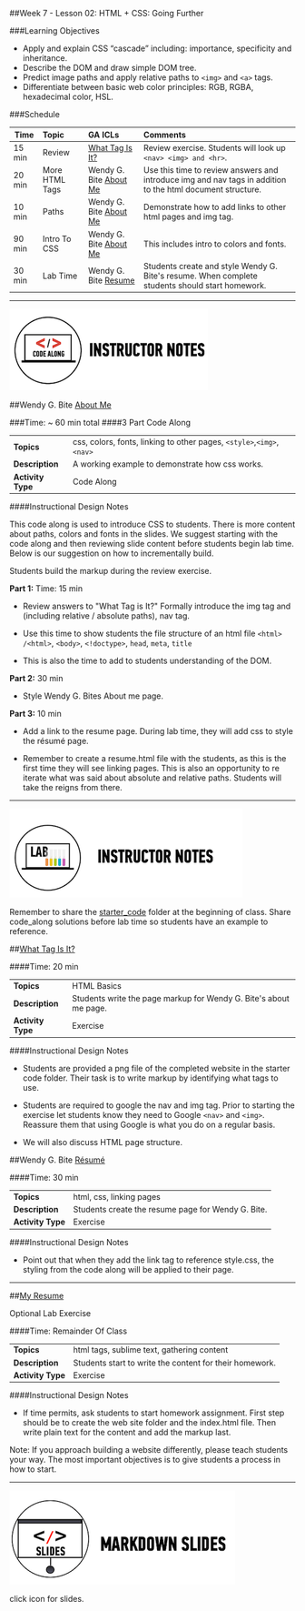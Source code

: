 ##Week 7 - Lesson 02: HTML + CSS: Going Further


###Learning Objectives

*	Apply and explain CSS “cascade” including: importance, specificity and inheritance.
*	Describe the DOM and draw simple DOM tree.
*	Predict image paths and apply relative paths to ```<img>``` and ```<a>``` tags.
*	Differentiate between basic web color principles: RGB, RGBA, hexadecimal color, HSL.


###Schedule


| Time        | Topic| GA ICLs| Comments |
| ------------- |:-------------|:-------------------|:----------------|
| 15 min |Review |[What Tag Is It?]() |Review exercise. Students will look up ```<nav> <img> and <hr>```. |
| 20 min | More HTML Tags| Wendy G. Bite [About Me](solution/Wendy_Bite_Solution) |Use this time to review answers and introduce img and nav tags in addition to the html document structure.  |
| 10 min | Paths | Wendy G. Bite [About Me](solution/Wendy_Bite_Solution) | Demonstrate how to add links to other html pages and img tag.|
| 90 min |Intro To CSS |Wendy G. Bite [About Me](solution/Wendy_Bite_Solution)| This includes intro to colors and fonts.|
| 30 min |Lab Time | Wendy G. Bite [Resume](solution/Wendy_Bite_Solution)|Students create and style Wendy G. Bite's resume. When complete students should start homework.|


---

![Code along](../../img/icons/instr_code_along.png)

##Wendy G. Bite [About Me](solution/Wendy_Bite_Solution)

###Time: ~ 60 min total
####3 Part Code Along

| | |
| ------------- |:-------------|
| __Topics__ | css, colors, fonts, linking to other pages, ```<style>```,```<img>```, ```<nav>```| 
| __Description__| A working example to demonstrate how css works. |   
| __Activity Type__ | Code Along | 
 
 
####Instructional Design Notes

This code along is used to introduce CSS to students. There is more content about paths, colors and fonts in the slides. We suggest starting with the code along and then reviewing slide content before students begin lab time. Below is our suggestion on how to incrementally build.

Students build the markup during the review exercise.

__Part 1:__ Time: 15 min

*	Review answers to "What Tag is It?" Formally introduce the img tag and (including relative / absolute paths), nav tag.

*	Use this time to show students the file structure of an html file ```<html> /<html>```, ```<body>```, ```<!doctype>```, ```head```, ```meta```, ```title```

*	This is also the time to add to students understanding of the DOM.

	
__Part 2:__ 30 min

*	Style Wendy G. Bites About me page. 

__Part 3:__ 10 min

*	Add a link to the resume page. During lab time, they will add css to style the résumé page. 

*	Remember to create a resume.html file with the students, as this is the first time they will see linking pages. This is also an opportunity to re iterate what was said about absolute and relative paths. Students will take the reigns from there. 


---

![Exercise - Instructor](../../img/icons/instr_lab.png)

Remember to share the [starter_code](starter_code/) folder at the beginning of class. Share code_along solutions before lab time so students have an example to reference. 


##[What Tag Is It?](solution/Wendy_Bite_Solution)

####Time: 20 min

| | |
| ------------- |:-------------|
| __Topics__ | HTML Basics| 
| __Description__| Students write the page markup for Wendy G. Bite's about me page.|    
| __Activity Type__ | Exercise | 


####Instructional Design Notes 

*	Students are provided a png file of the completed website in the starter code folder. Their task is to write markup by identifying what tags to use. 

*	Students are required to google the nav and img tag. Prior to starting the exercise let students know they need to Google ```<nav>``` and ```<img>```. Reassure them that using Google is what you do on a regular basis.

*	We will also discuss HTML page structure.



##Wendy G. Bite [Résumé](solution/Wendy_Bite_Solution)

####Time: 30 min

| | |
| ------------- |:-------------|
| __Topics__ | html, css, linking pages| 
| __Description__| Students create the resume page for Wendy G. Bite. |    
| __Activity Type__ | Exercise| 


####Instructional Design Notes 

*	Point out that when they add the link tag to reference style.css, the styling from the code along will be applied to their page.

---

##[My Resume](../Homework)

Optional Lab Exercise 

####Time: Remainder Of Class

| | |
| ------------- |:-------------|
| __Topics__ | html tags, sublime text, gathering content| 
| __Description__| Students start to write the content for their homework. |    
|__Activity Type__| Exercise | 


####Instructional Design Notes 

*	If time permits, ask students to start homework assignment. First step should be to create the web site folder and the index.html file. Then write plain text for the content and add the markup last.

Note: If you approach building a website differently, please teach students your way. The most important objectives is to give students a process in how to start.

---

[![slides](../../img/icons/slides.png)](slides.md)

click icon for slides.

